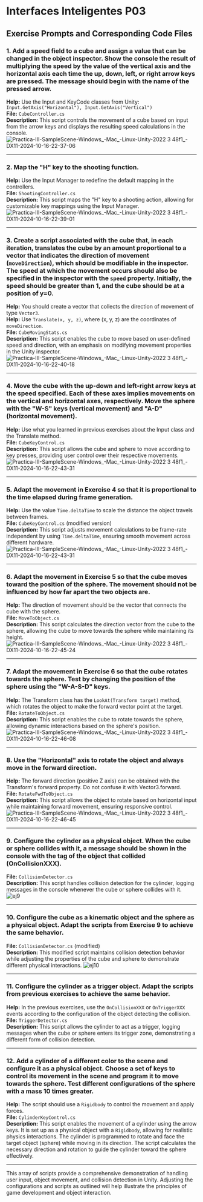 # Interfaces Inteligentes P03

## Exercise Prompts and Corresponding Code Files

### 1. Add a speed field to a cube and assign a value that can be changed in the object inspector. Show the console the result of multiplying the speed by the value of the vertical axis and the horizontal axis each time the up, down, left, or right arrow keys are pressed. The message should begin with the name of the pressed arrow.
**Help:** Use the Input and KeyCode classes from Unity: `Input.GetAxis("Horizontal"), Input.GetAxis("Vertical")`  
**File:** `CubeController.cs`  
**Description:** This script controls the movement of a cube based on input from the arrow keys and displays the resulting speed calculations in the console.
![Practica-III-SampleScene-Windows_-Mac_-Linux-Unity-2022 3 48f1_-_DX11_-2024-10-16-22-37-06](https://github.com/user-attachments/assets/ab85bb93-7be4-462b-bbbb-5a147bab9862)

---

### 2. Map the "H" key to the shooting function.
**Help:** Use the Input Manager to redefine the default mapping in the controllers.  
**File:** `ShootingController.cs`  
**Description:** This script maps the "H" key to a shooting action, allowing for customizable key mappings using the Input Manager.
![Practica-III-SampleScene-Windows_-Mac_-Linux-Unity-2022 3 48f1_-_DX11_-2024-10-16-22-39-01](https://github.com/user-attachments/assets/9e7a80d9-2fa9-48e4-b3bd-ebc9e894d2f2)

---

### 3. Create a script associated with the cube that, in each iteration, translates the cube by an amount proportional to a vector that indicates the direction of movement (`moveDirection`), which should be modifiable in the inspector. The speed at which the movement occurs should also be specified in the inspector with the `speed` property. Initially, the speed should be greater than 1, and the cube should be at a position of y=0.
**Help:** You should create a vector that collects the direction of movement of type `Vector3`.  
**Help:** Use `Translate(x, y, z)`, where (x, y, z) are the coordinates of `moveDirection`.  
**File:** `CubeMovingStats.cs`  
**Description:** This script enables the cube to move based on user-defined speed and direction, with an emphasis on modifying movement properties in the Unity inspector.
![Practica-III-SampleScene-Windows_-Mac_-Linux-Unity-2022 3 48f1_-_DX11_-2024-10-16-22-40-18](https://github.com/user-attachments/assets/00954aac-b4d1-4981-b583-ee9cb9d124bb)

---

### 4. Move the cube with the up-down and left-right arrow keys at the speed specified. Each of these axes implies movements on the vertical and horizontal axes, respectively. Move the sphere with the "W-S" keys (vertical movement) and "A-D" (horizontal movement).
**Help:** Use what you learned in previous exercises about the Input class and the Translate method.  
**File:** `CubeKeyControl.cs`  
**Description:** This script allows the cube and sphere to move according to key presses, providing user control over their respective movements.
![Practica-III-SampleScene-Windows_-Mac_-Linux-Unity-2022 3 48f1_-_DX11_-2024-10-16-22-43-31](https://github.com/user-attachments/assets/f4165084-2651-485a-b3a9-a4b1d34ddbfe)

---

### 5. Adapt the movement in Exercise 4 so that it is proportional to the time elapsed during frame generation.
**Help:** Use the value `Time.deltaTime` to scale the distance the object travels between frames.  
**File:** `CubeKeyControl.cs` (modified version)  
**Description:** This script adjusts movement calculations to be frame-rate independent by using `Time.deltaTime`, ensuring smooth movement across different hardware.
![Practica-III-SampleScene-Windows_-Mac_-Linux-Unity-2022 3 48f1_-_DX11_-2024-10-16-22-43-31](https://github.com/user-attachments/assets/6bc4eeae-e2e9-4025-9212-df4ace02ae80)

---

### 6. Adapt the movement in Exercise 5 so that the cube moves toward the position of the sphere. The movement should not be influenced by how far apart the two objects are.
**Help:** The direction of movement should be the vector that connects the cube with the sphere.  
**File:** `MoveToObject.cs`  
**Description:** This script calculates the direction vector from the cube to the sphere, allowing the cube to move towards the sphere while maintaining its height.
![Practica-III-SampleScene-Windows_-Mac_-Linux-Unity-2022 3 48f1_-_DX11_-2024-10-16-22-45-24](https://github.com/user-attachments/assets/da2dcd27-30e3-4af3-acf2-80a07e2583b2)

---

### 7. Adapt the movement in Exercise 6 so that the cube rotates towards the sphere. Test by changing the position of the sphere using the "W-A-S-D" keys.
**Help:** The Transform class has the `LookAt(Transform target)` method, which rotates the object to make the forward vector point at the target.  
**File:** `RotateToObject.cs`  
**Description:** This script enables the cube to rotate towards the sphere, allowing dynamic interactions based on the sphere's position.
![Practica-III-SampleScene-Windows_-Mac_-Linux-Unity-2022 3 48f1_-_DX11_-2024-10-16-22-46-08](https://github.com/user-attachments/assets/141a97ac-6f4f-49e8-b72f-8accc1ec27b4)

---

### 8. Use the "Horizontal" axis to rotate the object and always move in the forward direction.
**Help:** The forward direction (positive Z axis) can be obtained with the Transform's forward property. Do not confuse it with Vector3.forward.  
**File:** `RotateFwdToObject.cs`  
**Description:** This script allows the object to rotate based on horizontal input while maintaining forward movement, ensuring responsive control.
![Practica-III-SampleScene-Windows_-Mac_-Linux-Unity-2022 3 48f1_-_DX11_-2024-10-16-22-46-45](https://github.com/user-attachments/assets/0f72717c-0977-44d0-80d9-e2cd68f2deb4)

---

### 9. Configure the cylinder as a physical object. When the cube or sphere collides with it, a message should be shown in the console with the tag of the object that collided (OnCollisionXXX).
**File:** `CollisionDetector.cs`  
**Description:** This script handles collision detection for the cylinder, logging messages in the console whenever the cube or sphere collides with it.
![ej9](https://github.com/user-attachments/assets/90c22a41-26b6-465b-ac28-1be9ebef2e62)

---

### 10. Configure the cube as a kinematic object and the sphere as a physical object. Adapt the scripts from Exercise 9 to achieve the same behavior.
**File:** `CollisionDetector.cs` (modified)  
**Description:** This modified script maintains collision detection behavior while adjusting the properties of the cube and sphere to demonstrate different physical interactions.
![ej10](https://github.com/user-attachments/assets/1a8a0c5b-8af7-464d-8bff-b2db1cf3e8d2)

---

### 11. Configure the cylinder as a trigger object. Adapt the scripts from previous exercises to achieve the same behavior.
**Help:** In the previous exercises, use the `OnCollisionXXX` or `OnTriggerXXX` events according to the configuration of the object detecting the collision.  
**File:** `TriggerDetector.cs`  
**Description:** This script allows the cylinder to act as a trigger, logging messages when the cube or sphere enters its trigger zone, demonstrating a different form of collision detection.

---

### 12. Add a cylinder of a different color to the scene and configure it as a physical object. Choose a set of keys to control its movement in the scene and program it to move towards the sphere. Test different configurations of the sphere with a mass 10 times greater.
**Help:** The script should use a `Rigidbody` to control the movement and apply forces.  
**File:** `CylinderKeyControl.cs`  
**Description:** This script enables the movement of a cylinder using the arrow keys. It is set up as a physical object with a `Rigidbody`, allowing for realistic physics interactions. The cylinder is programmed to rotate and face the target object (sphere) while moving in its direction. The script calculates the necessary direction and rotation to guide the cylinder toward the sphere effectively.

---

This array of scripts provide a comprehensive demonstration of handling user input, object movement, and collision detection in Unity. Adjusting the configurations and scripts as outlined will help illustrate the principles of game development and object interaction.
